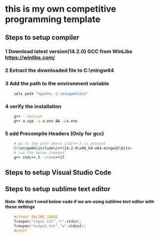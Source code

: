# this is my own competitive programming template

## Steps to setup compiler
### 1 Download latest version(14.2.0) GCC from WinLibs https://winlibs.com/

### 2 Extract the downloaded file to C:\mingw64

### 3 Add the path to the environment variable
```bash
    setx path "%path%; C:\mingw64\bin"
```
### 4 verify the installation
```bash
    g++ --version
    g++ a.cpp -o a.exe && ./a.exe
```

### 5 add Precompile Headers (Only for gcc)
```bash
    # go to the path where stdc++.h is present
    C:\mingw64\include\c++\14.2.0\x86_64-w64-mingw32\bits>  
    # run the below command
    g++ stdc++.h -std=c++17
```
## Steps to setup Visual Studio Code

## Steps to setup sublime text editor

#### Note: We don't need below code if we are using sublime text editor with these settings
```cpp
    #ifndef ONLINE_JUDGE
    freopen("input.txt","r",stdin);
    freopen("output.txt","w",stdout);
    #endif 
```